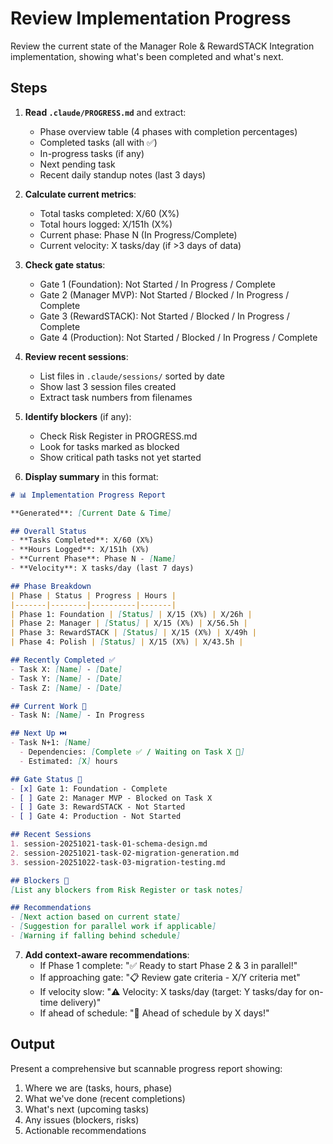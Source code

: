 # Review Implementation Progress

Review the current state of the Manager Role & RewardSTACK Integration implementation, showing what's been completed and what's next.

## Steps

1. **Read `.claude/PROGRESS.md`** and extract:
   - Phase overview table (4 phases with completion percentages)
   - Completed tasks (all with ✅)
   - In-progress tasks (if any)
   - Next pending task
   - Recent daily standup notes (last 3 days)

2. **Calculate current metrics**:
   - Total tasks completed: X/60 (X%)
   - Total hours logged: X/151h (X%)
   - Current phase: Phase N (In Progress/Complete)
   - Current velocity: X tasks/day (if >3 days of data)

3. **Check gate status**:
   - Gate 1 (Foundation): Not Started / In Progress / Complete
   - Gate 2 (Manager MVP): Not Started / Blocked / In Progress / Complete
   - Gate 3 (RewardSTACK): Not Started / Blocked / In Progress / Complete
   - Gate 4 (Production): Not Started / Blocked / In Progress / Complete

4. **Review recent sessions**:
   - List files in `.claude/sessions/` sorted by date
   - Show last 3 session files created
   - Extract task numbers from filenames

5. **Identify blockers** (if any):
   - Check Risk Register in PROGRESS.md
   - Look for tasks marked as blocked
   - Show critical path tasks not yet started

6. **Display summary** in this format:

```markdown
# 📊 Implementation Progress Report

**Generated**: [Current Date & Time]

## Overall Status
- **Tasks Completed**: X/60 (X%)
- **Hours Logged**: X/151h (X%)
- **Current Phase**: Phase N - [Name]
- **Velocity**: X tasks/day (last 7 days)

## Phase Breakdown
| Phase | Status | Progress | Hours |
|-------|--------|----------|-------|
| Phase 1: Foundation | [Status] | X/15 (X%) | X/26h |
| Phase 2: Manager | [Status] | X/15 (X%) | X/56.5h |
| Phase 3: RewardSTACK | [Status] | X/15 (X%) | X/49h |
| Phase 4: Polish | [Status] | X/15 (X%) | X/43.5h |

## Recently Completed ✅
- Task X: [Name] - [Date]
- Task Y: [Name] - [Date]
- Task Z: [Name] - [Date]

## Current Work 🔨
- Task N: [Name] - In Progress

## Next Up ⏭️
- Task N+1: [Name]
  - Dependencies: [Complete ✅ / Waiting on Task X 🔴]
  - Estimated: [X] hours

## Gate Status 🚦
- [x] Gate 1: Foundation - Complete
- [ ] Gate 2: Manager MVP - Blocked on Task X
- [ ] Gate 3: RewardSTACK - Not Started
- [ ] Gate 4: Production - Not Started

## Recent Sessions
1. session-20251021-task-01-schema-design.md
2. session-20251021-task-02-migration-generation.md
3. session-20251022-task-03-migration-testing.md

## Blockers 🚧
[List any blockers from Risk Register or task notes]

## Recommendations
- [Next action based on current state]
- [Suggestion for parallel work if applicable]
- [Warning if falling behind schedule]
```

7. **Add context-aware recommendations**:
   - If Phase 1 complete: "✅ Ready to start Phase 2 & 3 in parallel!"
   - If approaching gate: "📋 Review gate criteria - X/Y criteria met"
   - If velocity slow: "⚠️ Velocity: X tasks/day (target: Y tasks/day for on-time delivery)"
   - If ahead of schedule: "🚀 Ahead of schedule by X days!"

## Output

Present a comprehensive but scannable progress report showing:
1. Where we are (tasks, hours, phase)
2. What we've done (recent completions)
3. What's next (upcoming tasks)
4. Any issues (blockers, risks)
5. Actionable recommendations
